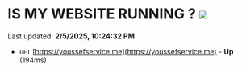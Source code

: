 # IS MY WEBSITE RUNNING ? [![](https://img.shields.io/static/v1?label=Sponsor&message=%E2%9D%A4&logo=GitHub&color=%23fe8e86)](https://github.com/sponsors/Youssef-Lehmam)

Last updated: **2/5/2025, 10:24:32 PM**

- `GET` [https://youssefservice.me](https://youssefservice.me) - **Up** (194ms)
